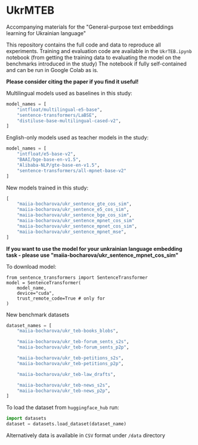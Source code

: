 # UkrMTEB
Accompanying materials for the "General-purpose text embeddings learning for Ukrainian language"

This repository contains the full code and data to reproduce all experiments. 
Training and evaluation code are available in the `UkrTEB.ipynb` notebook (from getting the training data to evaluating the model on the benchmarks introduced in the study)
The notebook if fully self-contained and can be run in Google Colab as is.

**Please consider citing the paper if you find it useful!**

Multilingual models used as baselines in this study:
```python
model_names = [
    "intfloat/multilingual-e5-base",
    "sentence-transformers/LaBSE",
    "distiluse-base-multilingual-cased-v2",
]
```
English-only models used as teacher models in the study:
```python
model_names = [
    "intfloat/e5-base-v2",
    "BAAI/bge-base-en-v1.5",
    "Alibaba-NLP/gte-base-en-v1.5",
    "sentence-transformers/all-mpnet-base-v2"
]
```
New models trained in this study:
```python
[
    "maiia-bocharova/ukr_sentence_gte_cos_sim",
    "maiia-bocharova/ukr_sentence_e5_cos_sim",
    "maiia-bocharova/ukr_sentence_bge_cos_sim",
    "maiia-bocharova/ukr_sentence_mpnet_cos_sim"
    "maiia-bocharova/ukr_sentence_mpnet_cos_sim",
    "maiia-bocharova/ukr_sentence_mpnet_mse",
]
```
**If you want to use the model for your unkrainian language embedding task - please use "maiia-bocharova/ukr_sentence_mpnet_cos_sim"**

To download model:
```
from sentence_transformers import SentenceTransformer
model = SentenceTransformer(
    model_name,
    device="cuda",
    trust_remote_code=True # only for 
)
```
New benchmark datasets
```python
dataset_names = [
    "maiia-bocharova/ukr_teb-books_blobs",

    "maiia-bocharova/ukr_teb-forum_sents_s2s",
    "maiia-bocharova/ukr_teb-forum_sents_p2p",

    "maiia-bocharova/ukr_teb-petitions_s2s",
    "maiia-bocharova/ukr_teb-petitions_p2p",

    "maiia-bocharova/ukr_teb-law_drafts",

    "maiia-bocharova/ukr_teb-news_s2s",
    "maiia-bocharova/ukr_teb-news_p2p",
]
```

To load the dataset from `huggingface_hub` run:
```python
import datasets
dataset = datasets.load_dataset(dataset_name)
```
Alternatively data is available in `CSV` format under `/data` directory


